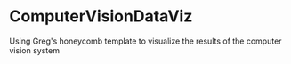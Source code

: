 ComputerVisionDataViz
=====================

Using Greg's honeycomb template to visualize the results of the computer vision system
